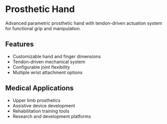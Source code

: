 # Prosthetic Hand

Advanced parametric prosthetic hand with tendon-driven actuation system for functional grip and manipulation.

## Features
- Customizable hand and finger dimensions
- Tendon-driven mechanical system
- Configurable joint flexibility
- Multiple wrist attachment options

## Medical Applications
- Upper limb prosthetics
- Assistive device development
- Rehabilitation training tools
- Research and development platforms